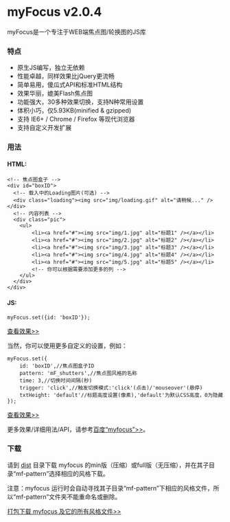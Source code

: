 myFocus v2.0.4
=======

myFocus是一个专注于WEB端焦点图/轮换图的JS库

### 特点

* 原生JS编写，独立无依赖
* 性能卓越，同样效果比jQuery更流畅
* 简单易用，傻瓜式API和标准HTML结构
* 效果华丽，媲美Flash焦点图
* 功能强大，30多种效果切换，支持N种常用设置
* 体积小巧，仅5.93KB(minified & gzipped)
* 支持 IE6+ / Chrome / Firefox 等现代浏览器
* 支持自定义开发扩展

### 用法

#### HTML:

	<!-- 焦点图盒子 -->
	<div id="boxID">
	  <!-- 载入中的Loading图片(可选) -->
	  <div class="loading"><img src="img/loading.gif" alt="请稍候..." /></div>
	  <!-- 内容列表 -->
	  <div class="pic">
	  	<ul>
	        <li><a href="#"><img src="img/1.jpg" alt="标题1" /></a></li>
	        <li><a href="#"><img src="img/2.jpg" alt="标题2" /></a></li>
	        <li><a href="#"><img src="img/3.jpg" alt="标题3" /></a></li>
	        <li><a href="#"><img src="img/4.jpg" alt="标题4" /></a></li>
	        <li><a href="#"><img src="img/5.jpg" alt="标题5" /></a></li>
	        <!-- 你可以根据需要添加更多的列 -->
	  	</ul>
	  </div>
	</div>

#### JS:

	myFocus.set({id: 'boxID'});

[查看效果>> ](http://koen301.github.io/myfocus/demo/base.html)

当然，你可以使用更多自定义的设置，例如：

	myFocus.set({
	    id: 'boxID',//焦点图盒子ID
	    pattern: 'mF_shutters',//焦点图风格的名称
	    time: 3,//切换时间间隔(秒)
	    trigger: 'click',//触发切换模式:'click'(点击)/'mouseover'(悬停)
	    txtHeight: 'default'//标题高度设置(像素),'default'为默认CSS高度，0为隐藏
	});

[查看效果>> ](http://koen301.github.io/myfocus/demo/custom.html)

更多效果/详细用法/API，请参考[百度“myfocus”>>](http://www.baidu.com/s?wd=myfocus)。

### 下载

请到 [dist](https://github.com/koen301/myfocus/tree/gh-pages/dist) 目录下载 myfocus 的min版（压缩）或full版（无压缩），并在其子目录“mf-pattern”选择相应的风格下载。

注意：myfocus 运行时会自动寻找其子目录“mf-pattern”下相应的风格文件，所以“mf-pattern”文件夹不能重命名或删除。

[打包下载 myfocus 及它的所有风格文件>>](http://koen301.github.io/myfocus/pack/myfocus.zip)